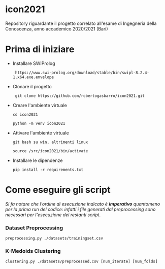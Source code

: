 # icon2021

Repository riguardante il progetto correlato all'esame di Ingegneria
della Conoscenza, anno accademico 2020/2021 (Bari)

<h1>Prima di iniziare</h1>

- Installare SWIProlog 

    `` https://www.swi-prolog.org/download/stable/bin/swipl-8.2.4-1.x64.exe.envelope``


- Clonare il progetto

    `` git clone https://github.com/robertogasbarro/icon2021.git``

- Creare l'ambiente virtuale 

    ``cd icon2021``

    ``python -m venv icon2021``

- Attivare l'ambiente virtuale 

    ``git bash su win, altrimenti linux``
    
    ``source /src/icon2021/bin/activate``

- Installare le dipendenze

    ``pip install -r requirements.txt``

<h1>Come eseguire gli script</h1>

<em>Si fa notare che l'ordine di esecuzione indicato è 
<strong>imperativo</strong> quantomeno per la prima run del 
codice: infatti i file generati dal preprocessing sono necessari
per l'esecuzione dei restanti script.</em>

<h3>Dataset Preprocessing</h3>
    
    preprocessing.py ./datasets/trainingset.csv

<h3>K-Medoids Clustering</h3>
    
    clustering.py ./datasets/preprocessed.csv [num_iterate] [num_folds]